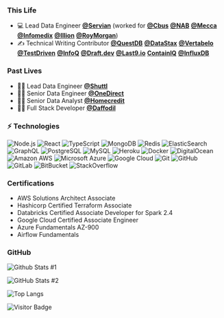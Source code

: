 ### This Life

* 💻 Lead Data Engineer **[@Servian](https://servian.com/)** (worked for **[@Cbus](https://www.cbussuper.com.au/)** **[@NAB](https://www.nab.com.au/)** **[@Mecca](https://www.mecca.com.au/)** **[@Infomedix](https://infomedix.com.au/)** **[@Illion](https://www.illion.com.au/)** **[@RoyMorgan](https://www.roymorgan.com/)**)
* ✍️ Technical Writing Contributor **[@QuestDB](https://questdb.io/)** **[@DataStax](https:://datastax.com/)** **[@Vertabelo](https://vertabelo.com/)** **[@TestDriven](https://testdriven.io)**  **[@InfoQ](https://infoq.com/)** **[@Draft.dev](https://draft.dev/)** **[@Last9.io](https://blog.last9.io/choosing-effective-slis/)** **[ContainIQ](https://www.containiq.com/post/auto-instrumentation-and-opentelemetry)** **[@InfluxDB](https://www.influxdata.com/)**

### Past Lives

* 🐱‍🚀 Lead Data Engineer **[@Shuttl](https://shuttl.com)**
* 🐱‍👤 Senior Data Engineer **[@OneDirect](https://onedirect.in)**
* 🐱‍👓 Senior Data Analyst **[@Homecredit](https://homecredit.co.in)**
* 🐱‍💻 Full Stack Developer **[@Daffodil](https://daffodilsw.com)**

### ⚡ Technologies

![Node.js](https://img.shields.io/badge/-Nodejs-3c873a?style=flat-square&logo=Node.js&labelColor=white) ![React](https://img.shields.io/badge/-React-61DBFB?style=flat-square&logo=react&labelColor=white) ![TypeScript](https://img.shields.io/badge/-TypeScript-007acc?style=flat-square&logo=typescript&labelColor=white) ![MongoDB](https://img.shields.io/badge/-MongoDB-4DB33D?style=flat-square&logo=mongodb&labelColor=white) ![Redis](https://img.shields.io/badge/-Redis-D82C20?style=flat-square&logo=Redis&labelColor=white) ![ElasticSearch](https://img.shields.io/badge/-ElasticSearch-5da4dc?style=flat-square&logo=elasticsearch&labelColor=40769e) ![GraphQL](https://img.shields.io/badge/-GraphQL-e535ab?style=flat-square&logo=graphql&labelColor=ee7aa4) ![PostgreSQL](https://img.shields.io/badge/-PostgreSQL-0064a5?style=flat-square&logo=postgresql&labelColor=white) ![MySQL](https://img.shields.io/badge/-MySQL-00758F?style=flat-square&logo=mysql&labelColor=F29111) ![Heroku](https://img.shields.io/badge/-Heroku-430098?style=flat-square&logo=heroku&labelColo) ![Docker](https://img.shields.io/badge/-Docker-0db7ed?style=flat-square&logo=docker&labelColor=white) ![DigitalOcean](https://img.shields.io/badge/-Digital%20Ocean-0080FF?style=flat-square&logo=digitalocean&labelColor=white) ![Amazon AWS](https://img.shields.io/badge/Amazon%20AWS-ff9900?style=flat-square&logo=amazon-aws&labelColor=000000) ![Microsoft Azure](https://img.shields.io/badge/Microsoft%20Azure-008AD7?style=flat-square&logo=microsoft-azure) ![Google Cloud](https://img.shields.io/badge/Google%20Cloud-4285F4?style=flat-square&logo=google-cloud&labelColor=white) ![Git](https://img.shields.io/badge/-Git-F1502F?style=flat-square&logo=git&labelColor=white) ![GitHub](https://img.shields.io/badge/-GitHub-171515?style=flat-square&logo=github) ![GitLab](https://img.shields.io/badge/-GitLab-e24329?style=flat-square&logo=gitlab&labelColor=white) ![BitBucket](https://img.shields.io/badge/-BitBucket-253858?style=flat-square&logo=bitbucket) ![StackOverflow](https://img.shields.io/badge/Stack_Overflow-FE7A16?style=flat-square&logo=stack-overflow&logoColor=white)

### Certifications

* AWS Solutions Architect Associate
* Hashicorp Certified Terraform Associate
* Databricks Certified Associate Developer for Spark 2.4
* Google Cloud Certified Associate Engineer
* Azure Fundamentals AZ-900
* Airflow Fundamentals

### GitHub

![Github Stats #1](https://github-readme-stats.vercel.app/api?username=kovid-r&count_private=true&show_icons=true&include_all_commits=true&layout=compact)

![GitHub Stats #2](https://github-readme-streak-stats.herokuapp.com/?user=kovid-r&layout=compact) 

![Top Langs](https://github-readme-stats.vercel.app/api/top-langs/?username=kovid-r&layout=compact)

![Visitor Badge](https://visitor-badge.laobi.icu/badge?page_id=kovid-r.kovid-r)
